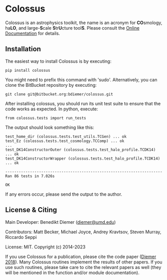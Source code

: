 Colossus
========

Colossus is an astrophysics toolkit, the name is an acronym for **CO**smology, ha**LO**, 
and large-**S**cale **S**tr**U**cture tool**S**. Please consult the [Online Documentation](https://bdiemer.bitbucket.io/colossus/) for details.

Installation
------------

The easiest way to install Colossus is by executing:

    pip install colossus

You might need to prefix this command with 'sudo'. Alternatively, you can clone the BitBucket 
repository by executing:

    git clone git@bitbucket.org:bdiemer/colossus.git

After installing colossus, you should run its unit test suite to ensure that the code works as 
expected. In python, execute:

    from colossus.tests import run_tests

The output should look something like this:

    test_home_dir (colossus.tests.test_utils.TCGen) ... ok
    test_Ez (colossus.tests.test_cosmology.TCComp) ... ok
    ...
    test_DK14ConstructorOuter (colossus.tests.test_halo_profile.TCDK14) ... ok
    test_DK14ConstructorWrapper (colossus.tests.test_halo_profile.TCDK14) ... ok
    
    ----------------------------------------------------------------------
    Ran 86 tests in 7.026s
    
    OK

If any errors occur, please send the output to the author.

License & Citing
----------------

Main Developer: Benedikt Diemer (diemer@umd.edu)

Contributors:   Matt Becker, Michael Joyce, Andrey Kravtsov, Steven Murray, Riccardo Seppi

License:        MIT. Copyright (c) 2014-2023

If you use Colossus for a publication, please cite the code paper 
([Diemer 2018](https://ui.adsabs.harvard.edu/abs/2018ApJS..239...35D/abstract)). 
Many Colossus routines implement the results of other papers. If you use such routines, please 
take care to cite the relevant papers as well (they will be mentioned in the function and/or 
module documentation).
